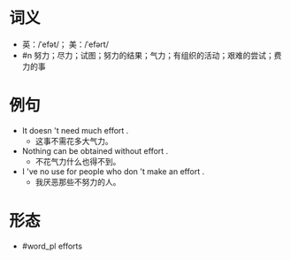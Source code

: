 # 词义
- 英：/ˈefət/； 美：/ˈefərt/
- #n 努力；尽力；试图；努力的结果；气力；有组织的活动；艰难的尝试；费力的事
# 例句
- It doesn 't need much effort .
	- 这事不需花多大气力。
- Nothing can be obtained without effort .
	- 不花气力什么也得不到。
- I 've no use for people who don 't make an effort .
	- 我厌恶那些不努力的人。
# 形态
- #word_pl efforts
